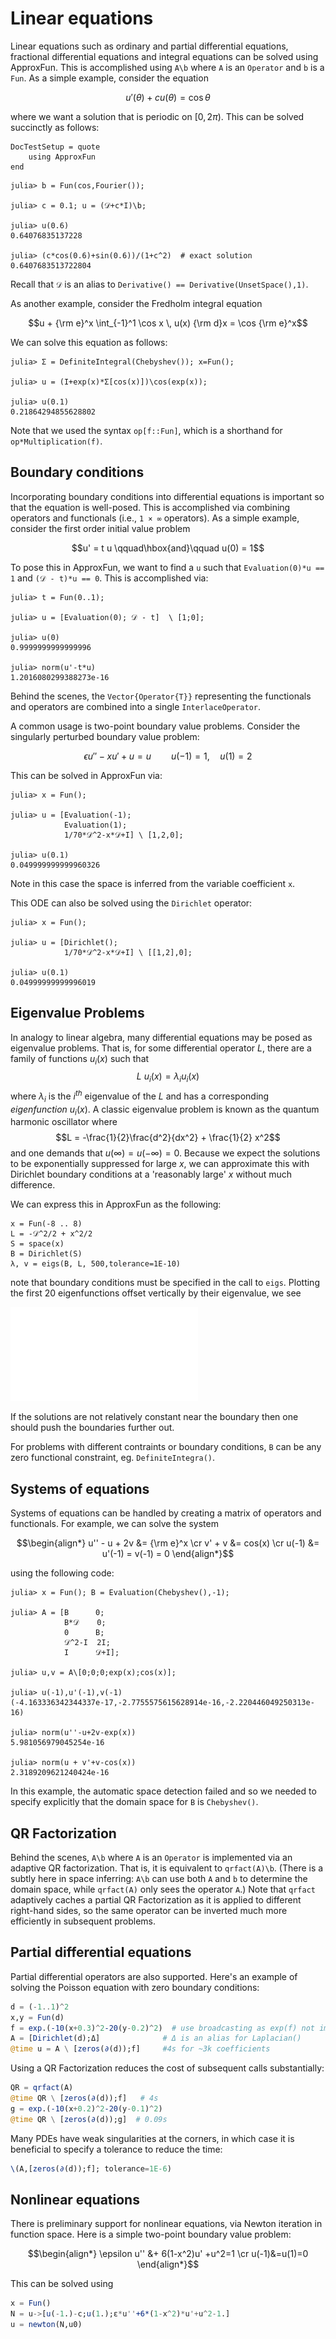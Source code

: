 # Linear equations

Linear equations such as ordinary and partial differential equations,
 fractional differential equations and integral equations can be solved using ApproxFun.
This is accomplished using `A\b` where `A` is an `Operator` and `b`
is a `Fun`.  As a simple example, consider the equation

$$u'(\theta) + cu(\theta) = \cos\theta$$

where we want a solution that is periodic on $[0,2\pi)$.  This can be solved succinctly
as follows:
```@meta
DocTestSetup = quote
    using ApproxFun
end
```
```jldoctest
julia> b = Fun(cos,Fourier());

julia> c = 0.1; u = (𝒟+c*I)\b;

julia> u(0.6)
0.64076835137228

julia> (c*cos(0.6)+sin(0.6))/(1+c^2)  # exact solution
0.6407683513722804
```
Recall that `𝒟` is an alias to `Derivative() == Derivative(UnsetSpace(),1)`.

As another example, consider the Fredholm integral equation

$$u + {\rm e}^x \int_{-1}^1 \cos x \, u(x) {\rm d}x = \cos {\rm e}^x$$

We can solve this equation as follows:
```jldoctest
julia> Σ = DefiniteIntegral(Chebyshev()); x=Fun();

julia> u = (I+exp(x)*Σ[cos(x)])\cos(exp(x));

julia> u(0.1)
0.21864294855628802
```
Note that we used the syntax `op[f::Fun]`, which is a shorthand for `op*Multiplication(f)`.

## Boundary conditions

Incorporating boundary conditions into differential equations is important
so that the equation is well-posed.  This is accomplished via combining
operators and functionals (i.e., `1 × ∞` operators).  As a simple example, consider the first order
initial value problem

$$u' = t u \qquad\hbox{and}\qquad u(0) = 1$$

To pose this in ApproxFun, we want to find a `u` such that `Evaluation(0)*u == 1`
and `(𝒟 - t)*u == 0`.  This is accomplished via:
```jldoctest
julia> t = Fun(0..1);

julia> u = [Evaluation(0); 𝒟 - t]  \ [1;0];

julia> u(0)
0.9999999999999996

julia> norm(u'-t*u)
1.2016080299388273e-16
```
Behind the scenes, the `Vector{Operator{T}}` representing the functionals
and operators are combined into a single `InterlaceOperator`.

A common usage is two-point boundary value problems. Consider
the singularly perturbed boundary value problem:

$$\epsilon u''-xu'+u = u \qquad u(-1) = 1,\quad u(1) = 2$$

This can be solved in ApproxFun via:
```jldoctest
julia> x = Fun();

julia> u = [Evaluation(-1);
            Evaluation(1);
            1/70*𝒟^2-x*𝒟+I] \ [1,2,0];

julia> u(0.1)
0.049999999999960326
```
Note in this case the space is inferred from the variable coefficient `x`.

This ODE can also be solved using the `Dirichlet` operator:
```jldoctest
julia> x = Fun();

julia> u = [Dirichlet();
            1/70*𝒟^2-x*𝒟+I] \ [[1,2],0];

julia> u(0.1)
0.04999999999996019
```

## Eigenvalue Problems

In analogy to linear algebra, many differential equations may be posed as eigenvalue problems. That is, for some differential operator $L$, there are a family of functions $u_i(x)$ such that 
$$
L~u_i(x) = \lambda_i u_i(x)
$$
where $\lambda_i$ is the $i^{th}$ eigenvalue of the $L$ and has a corresponding *eigenfunction* $u_i(x)$. A classic eigenvalue problem is known as the quantum harmonic oscillator where 
$$L = -\frac{1}{2}\frac{d^2}{dx^2} + \frac{1}{2} x^2$$
and one demands that $u(\infty) = u(-\infty) = 0$. Because we expect the solutions to be exponentially suppressed for large $x$, we can approximate this with Dirichlet boundary conditions at a 'reasonably large' $x$ without much difference. 

We can express this in ApproxFun as the following:
```jldoctest
x = Fun(-8 .. 8)
L = -𝒟^2/2 + x^2/2
S = space(x)
B = Dirichlet(S)
λ, v = eigs(B, L, 500,tolerance=1E-10) 
```
note that boundary conditions must be specified in the call to `eigs`. Plotting the first $20$ eigenfunctions offset vertically by their eigenvalue, we see

![harmonic_eigs](../assets/Harmonic_eigs.pdf)

If the solutions are not relatively constant near the boundary then one should push the boundaries further out. 

For problems with different contraints or boundary conditions, `B` can be any zero functional constraint, eg. `DefiniteIntegra()`.

## Systems of equations

Systems of equations can be handled by creating a matrix of operators and
functionals.  For example, we can solve the system

$$\begin{align*}
    u'' - u + 2v &= {\rm e}^x  \cr
    v' + v &= cos(x) \cr
    u(-1) &= u'(-1) = v(-1) = 0
\end{align*}$$

using the following code:
```jldoctest
julia> x = Fun(); B = Evaluation(Chebyshev(),-1);

julia> A = [B      0;
            B*𝒟    0;
            0      B;
            𝒟^2-I  2I;
            I      𝒟+I];

julia> u,v = A\[0;0;0;exp(x);cos(x)];

julia> u(-1),u'(-1),v(-1)
(-4.163336342344337e-17,-2.7755575615628914e-16,-2.220446049250313e-16)

julia> norm(u''-u+2v-exp(x))
5.981056979045254e-16

julia> norm(u + v'+v-cos(x))
2.3189209621240424e-16
```
In this example, the automatic space detection failed and so we needed
to specify explicitly that the domain space for `B` is `Chebyshev()`.


## QR Factorization

Behind the scenes, `A\b` where `A` is an `Operator` is implemented via
an adaptive QR factorization.  That is, it is equivalent to
`qrfact(A)\b`.  (There is a subtly here in space inferring: `A\b` can use
    both `A` and `b` to determine the domain space, while `qrfact(A)` only
    sees the operator `A`.)
      Note that `qrfact` adaptively caches a partial QR Factorization
as it is applied to different right-hand sides, so the same operator can be
inverted much more efficiently in subsequent problems.


## Partial differential equations

Partial differential operators are also supported.  Here's an example
of solving the Poisson equation with zero boundary conditions:
```julia
d = (-1..1)^2
x,y = Fun(d)
f = exp.(-10(x+0.3)^2-20(y-0.2)^2)  # use broadcasting as exp(f) not implemented in 2D
A = [Dirichlet(d);Δ]              # Δ is an alias for Laplacian()
@time u = A \ [zeros(∂(d));f]     #4s for ~3k coefficients
```
Using a QR Factorization
reduces the cost of subsequent calls substantially:
```julia
QR = qrfact(A)
@time QR \ [zeros(∂(d));f]   # 4s
g = exp.(-10(x+0.2)^2-20(y-0.1)^2)
@time QR \ [zeros(∂(d));g]  # 0.09s
```

Many PDEs have weak singularities at the corners, in which case it is beneficial to
specify a tolerance to reduce the time:
```julia
\(A,[zeros(∂(d));f]; tolerance=1E-6)
```


## Nonlinear equations

There is preliminary support for nonlinear equations, via Newton iteration
in function space.  Here is a simple two-point boundary value problem:

$$\begin{align*}
    \epsilon u'' &+ 6(1-x^2)u' +u^2=1 \cr
    u(-1)&=u(1)=0
\end{align*}$$

This can be solved using
```julia
x = Fun()
N = u->[u(-1.)-c;u(1.);ε*u''+6*(1-x^2)*u'+u^2-1.]
u = newton(N,u0)
```
